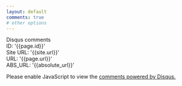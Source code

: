 ```yaml
---
layout: default
comments: true
# other options
---
```





<div id="disqus_thread">
Disqus comments<br>
ID: '{{page.id}}'<br>
Site URL: '{{site.url}}'<br>
URL: '{{page.url}}'<br>
ABS_URL: '{{absolute_url}}'
</div>

<script>
    /**
    *  RECOMMENDED CONFIGURATION VARIABLES: EDIT AND UNCOMMENT THE SECTION BELOW TO INSERT DYNAMIC VALUES FROM YOUR PLATFORM OR CMS.
    *  LEARN WHY DEFINING THESE VARIABLES IS IMPORTANT: https://disqus.com/admin/universalcode/#configuration-variables    */

    var disqus_config = function () {
        this.page.url = '{{site.url}}{{ page.url }}'
        this.page.identifier = '{{ page.id }}'
    };

    (function() { // DON'T EDIT BELOW THIS LINE
    var d = document, s = d.createElement('script');
    s.src = 'https://cmi-tomato.disqus.com/embed.js';
    s.setAttribute('data-timestamp', +new Date());
    (d.head || d.body).appendChild(s);
    })();
</script>

<noscript>Please enable JavaScript to view the <a href="https://disqus.com/?ref_noscript">comments powered by Disqus.</a></noscript>






